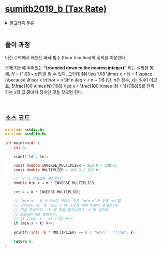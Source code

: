 # [sumitb2019_b (Tax Rate)](https://atcoder.jp/contests/abc139/tasks/abc139_b)

<details>
  <summary>알고리즘 분류</summary>
  
  *implementation, math*
</details>

<br />

## 풀이 과정

이산 수학에서 배웠던 바닥 함수 (floor function)의 정의를 이용한다. 

문제 지문에 적혀있는 **"(rounded down to the nearest integer)"** 라는 설명을 통해, $N = \lfloor1.08 \times x\rfloor$임을 알 수 있다. 그런데 $N \leq 1.08 \times x < N + 1 \space (\because \lfloor x \rfloor = n \iff n \leq x < n + 1)$ (단, $n$은 정수, $x$는 실수) 이므로, $\frac{100 \times N}{108} \leq x < \frac{100 \times (N + 1)}{108}$를 만족하는 $x$의 값 중에서 정수인 것을 찾으면 된다.

<br />

## 소스 코드

```c
#include <stdio.h>
#include <stdlib.h>
 
int main(void) {
    int n;
 
    scanf("%d", &n);

    const double INVERSE_MULTIPLIER = 100.0 / 108.0;
    const double MULTIPLIER = 108.0 / 100.0;

    // `x`의 최솟값을 계산한다.
    double min_x = n * INVERSE_MULTIPLIER;
 
    int k = n * INVERSE_MULTIPLIER;

    // `min_x - k`가 0보다 크다는 것은 `min_x`가 부동 소수점 
    // 값이라는 것, 즉 `min_x`에 소수점 이하 부분이 존재한다는 
    // 것을 뜻하므로, `k`의 값을 증가시키고 `x`의 범위에 
    // 포함되는지를 확인한다.
    // if ((min_x - k) > 0) k++;
    if (min_x > k) k++;
    
    printf((int) (k * MULTIPLIER) == n ? "%d\n" : ":(\n", k);
    
    return 0;
}
```